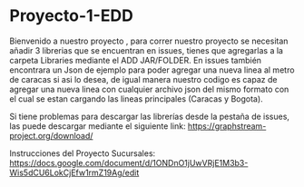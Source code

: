 # Proyecto-1-EDD
Bienvenido a nuestro proyecto , para correr nuestro proyecto se necesitan añadir 3 librerias que se encuentran en issues, tienes que agregarlas a la carpeta Libraries mediante el ADD JAR/FOLDER. En issues también encontrara un Json de ejemplo para poder agregar una nueva linea al metro de caracas si asi lo desea, de igual manera nuestro codigo es capaz de agregar una nueva linea con cualquier archivo json del mismo formato con el cual se estan cargando las lineas principales (Caracas y Bogota).

Si tiene problemas para descargar las librerías desde la pestaña de issues, las puede descargar mediante el siguiente link: https://graphstream-project.org/download/  

Instrucciones del Proyecto Sucursales: https://docs.google.com/document/d/1ONDnO1jUwVRjE1M3b3-Wis5dCU6LokCjEfw1rmZ19Ag/edit
